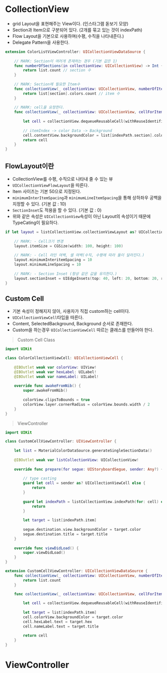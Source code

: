 # CollectionView
- grid Layout을 표현해주는 View이다. (인스타그램 돋보기 모양)
- Section과 Item으로 구분되어 있다. (2개를 묶고 있는 것이 indexPath)
- Flow Layout을 기본으로 사용하며(수평, 수직을 나타내준다.)
- Delegate Pattern을 사용한다.

```swift
extension ColorListViewController: UICollectionViewDataSource {
    
    // MARK: Section이 여러개 존재하는 경우 (기본 값은 1)
    func numberOfSections(in collectionView: UICollectionView) -> Int {
        return list.count // section 수
    }
    
    // MARK: Section에 필요한 Item수
    func collectionView(_ collectionView: UICollectionView, numberOfItemsInSection section: Int) -> Int {
        return list[section].colors.count // item 수
    }
    
    // MARK: cell을 요청한다.
    func collectionView(_ collectionView: UICollectionView, cellForItemAt indexPath: IndexPath) -> UICollectionViewCell {
        
        let cell = collectionView.dequeueReusableCell(withReuseIdentifier: "cell", for: indexPath)
        
        // itemIndex -> color Data -> Background
        cell.contentView.backgroundColor = list[indexPath.section].colors[indexPath.item]
        return cell
    }
}
```

## FlowLayout이란 
- CollectionView를 수평, 수직으로 나타내 줄 수 있는 뷰 
- ```UICollectionViewFlowLayout```을 따른다.
- Item 사이즈는 기본 50으로 지정된다.
- ```minimumInterItemSpacing```과 ```minimumLineItemSpacing```을 통해 상하좌우 공백을 지정할 수 있다. (기본 값 : 10)
- ```SectionInset```도 적용을 할 수 있다. (기본 값 : 0)
- 위와 같은 속성은 ```UICollectionView```속성이 아닌 Layout의 속성이기 때문에 TypeCating이 필요하다.

```swift
if let layout = listCollectionView.collectionViewLayout as? UICollectionViewFlowLayout { // Type Casting
            
    // MARK: - Cell크기 변경
    layout.itemSize = CGSize(width: 100, height: 100)
            
    // MARK: - Cell 라인 여백, 셀 여백(수직, 수평에 따라 둘이 달라진다.)
    layout.minimumInteritemSpacing = 10
    layout.minimumLineSpacing = 10
           
    // MARK: - Section Inset (항상 같은 값을 유지한다.)
    layout.sectionInset = UIEdgeInsets(top: 40, left: 20, bottom: 20, right: 40)
}
```
## Custom Cell 
- 기본 속성이 정해지지 않아, 사용자가 직접 custom하는 cell이다.
- ```UICollectionViewCell```타입을 따른다.
- Content, SelectedBackground, Background 순서로 존재한다.
- Custom을 하는경우 ```UICollectionViewCell``` 따르는 클래스를 만들어야 한다.

> Custom Cell Class
```swift
import UIKit

class ColorCollectionViewCell: UICollectionViewCell {
    
    @IBOutlet weak var colorView: UIView!
    @IBOutlet weak var hexLabel: UILabel!
    @IBOutlet weak var nameLabel: UILabel!
    
    override func awakeFromNib() {
        super.awakeFromNib()
        
        colorView.clipsToBounds = true
        colorView.layer.cornerRadius = colorView.bounds.width / 2
    }
}
```

> ViewController

```swift
import UIKit

class CustomCellViewController: UIViewController {
    
    let list = MaterialColorDataSource.generateSingleSectionData()
    
    @IBOutlet weak var listCollectionView: UICollectionView!
    
    override func prepare(for segue: UIStoryboardSegue, sender: Any?) {
        
        // type casting
        guard let cell = sender as? UICollectionViewCell else {
            return
        }
        
        guard let indexPath = listCollectionView.indexPath(for: cell) else { // 선택된 cell
            return
        }
        
        let target = list[indexPath.item]
        
        segue.destination.view.backgroundColor = target.color
        segue.destination.title = target.title
    }
    
    override func viewDidLoad() {
        super.viewDidLoad()
    }
}

extension CustomCellViewController: UICollectionViewDataSource {
    func collectionView(_ collectionView: UICollectionView, numberOfItemsInSection section: Int) -> Int {
        return list.count
    }

    func collectionView(_ collectionView: UICollectionView, cellForItemAt indexPath: IndexPath) -> UICollectionViewCell {
        
        let cell = collectionView.dequeueReusableCell(withReuseIdentifier: "cell", for: indexPath) as! ColorCollectionViewCell
        
        let target = list[indexPath.item]
        cell.colorView.backgroundColor = target.color
        cell.hexLabel.text = target.hex
        cell.nameLabel.text = target.title
        
        return cell
    }
}
```

# ViewController
